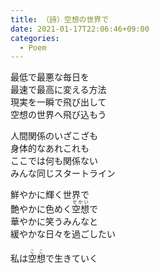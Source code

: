 ```yaml
---
title: （詩）空想の世界で
date: 2021-01-17T22:06:46+09:00
categories:
  - Poem
---
```


最低で最悪な毎日を  
最速で最高に変える方法  
現実を一瞬で飛び出して  
空想の世界へ飛び込もう

人間関係のいざこざも  
身体的なあれこれも  
ここでは何も関係ない  
みんな同じスタートライン

鮮やかに輝く世界で  
艶やかに色めく<ruby>空想<rp>(</rp><rt>せかい</rt><rp>)</rp></ruby>で  
華やかに笑うみんなと  
緩やかな日々を過ごしたい

私は<ruby>空想<rp>(</rp><rt>ここ</rt><rp>)</rp></ruby>で生きていく
